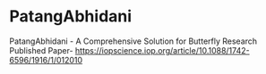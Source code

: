 # PatangAbhidani
PatangAbhidani - A Comprehensive Solution for Butterfly Research
Published Paper- https://iopscience.iop.org/article/10.1088/1742-6596/1916/1/012010
